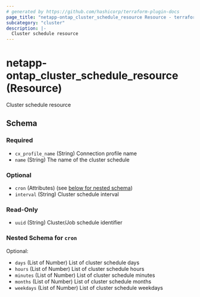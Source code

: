 ```yaml
---
# generated by https://github.com/hashicorp/terraform-plugin-docs
page_title: "netapp-ontap_cluster_schedule_resource Resource - terraform-provider-netapp-ontap"
subcategory: "cluster"
description: |-
  Cluster schedule resource
---
```


# netapp-ontap_cluster_schedule_resource (Resource)

Cluster schedule resource



<!-- schema generated by tfplugindocs -->
## Schema

### Required

- `cx_profile_name` (String) Connection profile name
- `name` (String) The name of the cluster schedule

### Optional

- `cron` (Attributes) (see [below for nested schema](#nestedatt--cron))
- `interval` (String) Cluster schedule interval

### Read-Only

- `uuid` (String) Cluster/Job schedule identifier

<a id="nestedatt--cron"></a>
### Nested Schema for `cron`

Optional:

- `days` (List of Number) List of cluster schedule days
- `hours` (List of Number) List of cluster schedule hours
- `minutes` (List of Number) List of cluster schedule minutes
- `months` (List of Number) List of cluster schedule months
- `weekdays` (List of Number) List of cluster schedule weekdays


